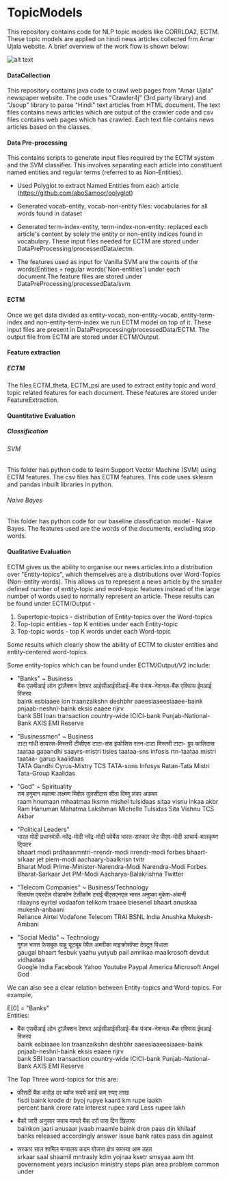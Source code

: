 # TopicModels
This repository contains code for NLP topic models like CORRLDA2, ECTM. These topic models are applied on hindi news articles collected frm Amar Ujala website. A brief overview of the work flow is shown below:
 
![alt text](https://github.com/singhya/TopicModels/blob/master/Workflow.jpg "ECTM model for Hindi news articles")


#### DataCollection
This repository contains java code to crawl web pages from "Amar Ujala" newspaper website. The code uses "Crawler4j" (3rd party library) and "Jsoup" library to parse "Hindi" text articles from HTML document. The text files contains news articles which are output of the crawler code and csv files contains web pages which has crawled. Each text file contains news articles based on the classes.

#### Data Pre-processing
This contains scripts to generate input files required by the ECTM system and the SVM classifier. This involves separating each article into constituent named entities and regular terms (referred to as Non-Entities).
- Used Polyglot to extract Named Entities from each article (https://github.com/aboSamoor/polyglot)
- Generated vocab-entity, vocab-non-entity files: vocabularies for all words found in dataset
- Generated term-index-entity, term-index-non-entity: replaced each article's content by solely the entity or non-entity indices found in vocabulary. These input files needed for ECTM are stored under DataPreProcessing/processedData/ectm.

-  The features used as input for Vanilla SVM are the counts of the words(Entities + regular words('Non-entities') under each document.The feature files are stored under DataPreProcessing/processedData/svm.

#### ECTM
Once we get data divided as entity-vocab, non-entity-vocab, entity-term-index and non-entity-term-index we run ECTM model on top of it. These input files are present in DataPreprocessing/processedData/ECTM. The output file from ECTM are stored under ECTM/Output.

#### Feature extraction 
##### ECTM
The files ECTM_theta, ECTM_psi are used to extract entity topic and word topic related features for each document. These features are stored under FeatureExtraction.

#### Quantitative Evaluation
##### Classification
###### SVM
This folder has python code to learn Support Vector Machine (SVM) using ECTM features. The csv files has ECTM features. This code uses sklearn and pandas inbuilt libraries in python.

###### Naive Bayes
This folder has python code for our baseline classification model - Naive Bayes. The features used are the words of the documents, excluding stop words. 

#### Qualitative Evaluation

ECTM gives us the ability to organise our news articles into a distribution over "Entity-topics", which themselves are a distributions over Word-Topics (Non-entity words). This allows us to represent a news article by the smaller defined number of entity-topic and word-topic features instead of the large number of words used to normally represent an article. These results can be found under ECTM/Output -
1. Supertopic-topics - distribution of Entity-topics over the Word-topics 
2. Top-topic entities - top K entities under each Entity-topic
3. Top-topic words - top K words under each Word-topic

Some results which clearly show the ability of ECTM to cluster entities and entity-centered word-topics. 

Some entity-topics which can be found under ECTM/Output/V2 include:
- "Banks" ~ Business  
बैंक    एसबीआई  लोन  ट्रांज़ैक्शन         देशभर        आईसीआईसीआई-बैंक        पंजाब-नेशनल-बैंक         एक्सिस ईमआई  रिजरव  
baink esbiaaee lon  traanzaikshn  deshbhr      aaeesiaaeesiaaee-baink pnjaab-neshnl-baink   eksis eaaee  rijrv  
bank  SBI      loan transaction   country-wide ICICI-bank             Punjab-National-Bank  AXIS   EMI   Reserve  

- "Businessmen" ~ Business  
टाटा    गांधी      सायरस-मिस्तरी     टीसीएस टाटा-संस     इंफोसिस  रतन-टाटा    मिस्तरी   टाटा- ग्रुप       कालिदास  
taataa gaaandhi saayrs-mistri  tisies taataa-sns infosis rtn-taataa mistri taataa- garup kaalidaas  
TATA   Gandhi   Cyrus-Mistry   TCS    TATA-sons  Infosys Ratan-Tata Mistri Tata-Group    Kaalidas  
  
- "God" ~ Spirituality  
राम   हनुमान   महात्मा     लक्ष्मण    मिशेल     तुलसीदास   सीता   विष्णु    लंका  अकबर  
raam hnumaan mhaatmaa lksmn    mishel   tulsidaas sitaa visnu  lnkaa akbr  
Ram  Hanuman Mahatma  Lakshman Michelle Tulsidas  Sita  Vishnu TCS   Akbar  
  
- "Political Leaders"  
भारत    मोदी  प्रधानमंत्री-नरेंद्र-मोदी               नरेंद्र-मोदी       फोर्बेस   भारत-सरकार      जेट  पीएम-मोदी  आचार्य-बालकृष्ण ट्विटर  
bhaart modi prdhaanmntri-nrendr-modi     nrendr-modi   forbes bhaart-srkaar  jet piem-modi aachaary-baalkrisn tvitr  
Bharat Modi Prime-Minister-Narendra-Modi Narendra-Modi Forbes Bharat-Sarkaar Jet PM-Modi   Aacharya-Balakrishna Twitter  
  
- "Telecom Companies" ~ Business/Technology  
रिलायंस    एयरटेल  वोडाफोन   टेलीकॉम  टराई    बीएसएनएल भारत    अनुष्का   मुकेश-अंबानी  
rilaayns eyrtel vodaafon telikom traaee biesenel bhaart anuskaa mukesh-anbaani  
Reliance Airtel Vodafone Telecom TRAI   BSNL     India  Anushka Mukesh-Ambani  
  
- "Social Media" ~ Technology  
गूगल    भारत    फेसबुक   याहू    यूट्यूब    पेपैल   अमरीका   माइक्रोसॉफ्ट    देवदूत   विधाता  
gaugal bhaart fesbuk   yaahu yutyub  pail   amrikaa maaikrosoft devdut vidhaataa   
Google India  Facebook Yahoo Youtube Paypal America Microsoft   Angel  God  
  
We can also see a clear relation between Entity-topics and Word-topics. For example, 

E[0] = "Banks"  
Entities:  
- बैंक    एसबीआई  लोन  ट्रांज़ैक्शन         देशभर        आईसीआईसीआई-बैंक        पंजाब-नेशनल-बैंक         एक्सिस ईमआई  रिजरव  
  baink esbiaaee lon  traanzaikshn  deshbhr      aaeesiaaeesiaaee-baink pnjaab-neshnl-baink   eksis eaaee  rijrv  
  bank  SBI      loan transaction   country-wide ICICI-bank             Punjab-National-Bank  AXIS   EMI   Reserve  

The Top Three word-topics for this are:
- फीसदी    बैंक   करोड़  दर  ब्यॉज रूपये   कार्ड   कम रुपए  लाख  
  fisdi   baink krode dr byoj rupye kaard km  rupe laakh  
  percent bank  crore rate interest rupee xard Less rupee lakh  

- बैंकों जारी अनुसार जवाब मामले बैंक दरों पास दिन खिलाफ  
  bainkon jaari anusaar jvaab maamle baink dron paas din khilaaf  
  banks released accordingly answer issue bank rates pass din against  

- सरकार साल शामिल मन्त्रालय कदम योजना क्षेत्र समस्या आम तहत  
  srkaar saal shaamil mntraaly kdm yojnaa ksetr smsyaa aam tht  
  governement years inclusion ministry steps plan area problem common under  
   
   
  
